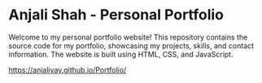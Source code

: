 # Anjali Shah - Personal Portfolio

Welcome to my personal portfolio website! This repository contains the source code for my portfolio, showcasing my projects, skills, and contact information. The website is built using HTML, CSS, and JavaScript.

https://anjaliyay.github.io/Portfolio/
